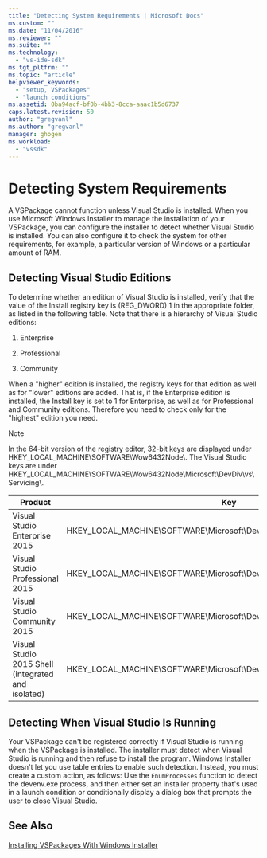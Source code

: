 ```yaml
---
title: "Detecting System Requirements | Microsoft Docs"
ms.custom: ""
ms.date: "11/04/2016"
ms.reviewer: ""
ms.suite: ""
ms.technology: 
  - "vs-ide-sdk"
ms.tgt_pltfrm: ""
ms.topic: "article"
helpviewer_keywords: 
  - "setup, VSPackages"
  - "launch conditions"
ms.assetid: 0ba94acf-bf0b-4bb3-8cca-aaac1b5d6737
caps.latest.revision: 50
author: "gregvanl"
ms.author: "gregvanl"
manager: ghogen
ms.workload: 
  - "vssdk"
---
```

# Detecting System Requirements
A VSPackage cannot function unless Visual Studio is installed. When you use Microsoft Windows Installer to manage the installation of your VSPackage, you can configure the installer to detect whether Visual Studio is installed. You can also configure it to check the system for other requirements, for example, a particular version of Windows or a particular amount of RAM.  
  
## Detecting Visual Studio Editions  
 To determine whether an edition of Visual Studio is installed, verify that the value of the Install registry key is (REG_DWORD) 1 in the appropriate folder, as listed in the following table. Note that there is a hierarchy of Visual Studio editions:  
  
1.  Enterprise  
  
2.  Professional  
  
3.  Community  
  
 When a "higher" edition is installed, the registry keys for that edition as well as for "lower" editions are added. That is, if the Enterprise edition is installed, the Install key is set to 1 for Enterprise, as well as for Professional and Community editions. Therefore you need to check only for the "highest" edition you need.  
  
> [!NOTE]
>  In the 64-bit version of the registry editor, 32-bit keys are displayed under HKEY_LOCAL_MACHINE\SOFTWARE\Wow6432Node\\. The Visual Studio keys are under HKEY_LOCAL_MACHINE\SOFTWARE\Wow6432Node\Microsoft\DevDiv\vs\Servicing\\.  
  
|Product|Key|  
|-------------|---------|  
|Visual Studio Enterprise 2015|HKEY_LOCAL_MACHINE\SOFTWARE\Microsoft\DevDiv\vs\Servicing\14.0\enterprise|  
|Visual Studio Professional 2015|HKEY_LOCAL_MACHINE\SOFTWARE\Microsoft\DevDiv\vs\Servicing\14.0\professional|  
|Visual Studio Community 2015|HKEY_LOCAL_MACHINE\SOFTWARE\Microsoft\DevDiv\vs\Servicing\14.0\community|  
|Visual Studio 2015 Shell (integrated and isolated)|HKEY_LOCAL_MACHINE\SOFTWARE\Microsoft\DevDiv\vs\Servicing\14.0\isoshell|  
  
## Detecting When Visual Studio Is Running  
 Your VSPackage can't be registered correctly if Visual Studio is running when the VSPackage is installed. The installer must detect when Visual Studio is running and then refuse to install the program. Windows Installer doesn't let you use table entries to enable such detection. Instead, you must create a custom action, as follows: Use the `EnumProcesses` function to detect the devenv.exe process, and then either set an installer property that's used in a launch condition or conditionally display a dialog box that prompts the user to close Visual Studio.  
  
## See Also  
 [Installing VSPackages With Windows Installer](../../extensibility/internals/installing-vspackages-with-windows-installer.md)